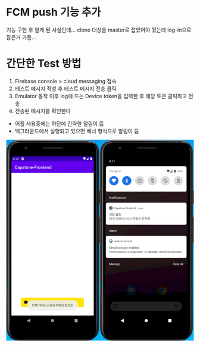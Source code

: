 # FCM push 기능 추가

기능 구현 후 알게 된 사실인데... clone 대상을 master로 잡았어야 됬는데 log-in으로 잡은거 가틈... 

# 간단한 Test 방법
1. Firebase console > cloud messaging 접속
2. 테스트 메시지 작성 후 테스트 메시지 전송 클릭
3. Emulator 동작 이후 log에 뜨는 Device token을 입력한 후 해당 토큰 클릭하고 전송
4. 전송된 메시지를 확인한다
- 어플 사용중에는 하단에 간략한 알림이 뜸
- 백그라운드에서 실행되고 있으면 배너 형식으로 알림이 뜸
<img src="https://github.com/Capstone-Muyaho/Capstone-Frontend/blob/FCM-push/%EC%98%88%EC%8B%9C.png">
